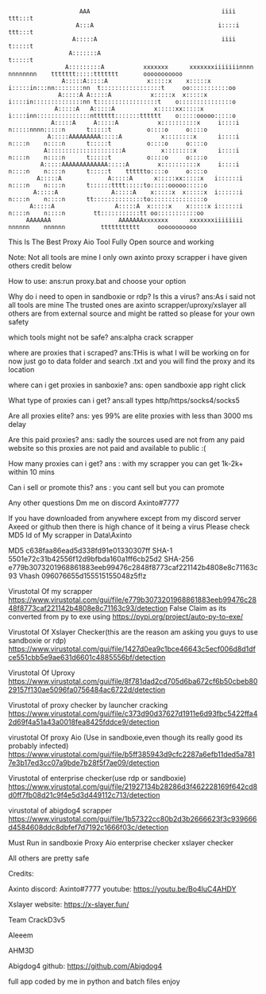                         AAA                                     iiii                         ttt:::t                           
                       A:::A                                   i::::i                        ttt:::t                           
                      A:::::A                                   iiii                         t:::::t                           
                     A:::::::A                                                               t:::::t                           
                    A:::::::::A           xxxxxxx      xxxxxxxiiiiiiinnnn  nnnnnnnn    ttttttt:::::ttttttt       ooooooooooo   
                   A:::::A:::::A           x:::::x    x:::::x i:::::in:::nn::::::::nn  t:::::::::::::::::t     oo:::::::::::oo 
                  A:::::A A:::::A           x:::::x  x:::::x   i::::in::::::::::::::nn t:::::::::::::::::t    o:::::::::::::::o
                 A:::::A   A:::::A           x:::::xx:::::x    i::::inn:::::::::::::::ntttttt:::::::tttttt    o:::::ooooo:::::o
                A:::::A     A:::::A           x::::::::::x     i::::i  n:::::nnnn:::::n      t:::::t          o::::o     o::::o
               A:::::AAAAAAAAA:::::A           x::::::::x      i::::i  n::::n    n::::n      t:::::t          o::::o     o::::o
              A:::::::::::::::::::::A          x::::::::x      i::::i  n::::n    n::::n      t:::::t          o::::o     o::::o
             A:::::AAAAAAAAAAAAA:::::A        x::::::::::x     i::::i  n::::n    n::::n      t:::::t    tttttto::::o     o::::o
            A:::::A             A:::::A      x:::::xx:::::x   i::::::i n::::n    n::::n      t::::::tttt:::::to:::::ooooo:::::o
           A:::::A               A:::::A    x:::::x  x:::::x  i::::::i n::::n    n::::n      tt::::::::::::::to:::::::::::::::o
          A:::::A                 A:::::A  x:::::x    x:::::x i::::::i n::::n    n::::n        tt:::::::::::tt oo:::::::::::oo 
         AAAAAAA                   AAAAAAAxxxxxxx      xxxxxxxiiiiiiii nnnnnn    nnnnnn          ttttttttttt     ooooooooooo   
     




This Is The Best Proxy Aio Tool Fully Open source and working

Note:
Not all tools are mine I only own axinto proxy scrapper i have given others credit below  

How to use:
ans:run proxy.bat and choose your option

Why do i need to open in sandboxie or rdp? Is this a virus?
ans:As i said not all tools are mine
The trusted ones are axinto scrapper/uproxy/xslayer
all others are from external source and might be ratted so please for your own safety

which tools might not be safe?
ans:alpha crack scrapper

where are proxies that i scraped?
ans:THis is what I will be working on for now just go to data folder and search .txt and you will find the proxy and its location

where can i get proxies in sanboxie?
ans: open sandboxie app right click 

What type of proxies can i get?
ans:all types http/https/socks4/socks5

Are all proxies elite?
ans: yes 99% are elite proxies with less than 3000 ms delay

Are this paid proxies?
ans: sadly the sources used are not from any paid website so this proxies are not paid and available to public :(

How many proxies can i get?
ans : with my scrapper you can get 1k-2k+ within 10 mins

Can i sell or promote this?
ans : you cant sell but you can promote




Any other questions Dm me on discord Axinto#7777






If you have downloaded from anywhere except from my discord server Axeed or github then there is high chance of it being a virus
Please check MD5 Id of My scrapper in Data\Axinto

MD5 c638faa86ead5d338fd91e01330307ff
SHA-1 5501e72c31b42556f12d9bfbda160a1ff6cb25d2
SHA-256 e779b3073201968861883eeb99476c2848f8773caf221142b4808e8c71163c93
Vhash 096076655d155515155048z5f!z   

       
Virustotal Of my scrapper
https://www.virustotal.com/gui/file/e779b3073201968861883eeb99476c2848f8773caf221142b4808e8c71163c93/detection 
False Claim as its converted from py to exe using
https://pypi.org/project/auto-py-to-exe/


Virustotal Of Xslayer Checker(this are the reason am asking you guys to use sandboxie or rdp)
https://www.virustotal.com/gui/file/1427d0ea9c1bce46643c5ecf006d8d1dfce551cbb5e9ae631d6601c4885556bf/detection

Virustotal Of Uproxy 
https://www.virustotal.com/gui/file/8f781dad2cd705d6ba672cf6b50cbeb8029157f130ae5096fa0756484ac6722d/detection

Virustotal of proxy checker by launcher cracking
https://www.virustotal.com/gui/file/c373d90d37627d1911e6d93fbc5422ffa42d69f4a51a43a0018fea8425fddce9/detection

virustotal Of proxy Aio (Use in sandboxie,even though its really good its probably infected)
https://www.virustotal.com/gui/file/b5ff385943d9cfc2287a6efb11ded5a7817e3b17ed3cc07a9bde7b28f5f7ae09/detection

Virustotal of enterprise checker(use rdp or sandboxie)
https://www.virustotal.com/gui/file/21927134b28286d3f462228169f642cd8d0ff7fb08d21c9f4e5d3d449112c713/detection

virustotal of abigdog4 scrapper
https://www.virustotal.com/gui/file/1b57322cc80b2d3b2666623f3c939666d4584608ddc8dbfef7d7192c1666f03c/detection


Must Run in sandboxie 
Proxy Aio
enterprise checker
xslayer checker

All others are pretty safe

Credits:


Axinto
discord: Axinto#7777
youtube: https://youtu.be/Bo4luC4AHDY

Xslayer
website: https://x-slayer.fun/


Team CrackD3v5

Aleeem

AHM3D


Abigdog4
github: https://github.com/Abigdog4






full app coded by me in python and batch files enjoy
